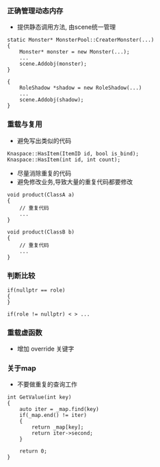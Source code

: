 ### 正确管理动态内存
- 提供静态调用方法, 由scene统一管理
```
static Monster* MonsterPool::CreaterMonster(...)
{
	Monster* monster = new Monster(...);
	...
	scene.Addobj(monster);
}

{
	RoleShadow *shadow = new RoleShadow(...)
	...
	scene.Addobj(shadow);
}
```

### 重载与复用
- 避免写出类似的代码
```
Knaspace::HasItem(ItemID id, bool is_bind);
Knaspace::HasItem(int id, int count);
```

- 尽量消除重复的代码
- 避免修改业务,导致大量的重复代码都要修改
```
void product(ClassA a)
{
	// 重复代码
	...
}

void product(ClassB b)
{
	// 重复代码
	...
}
```

### 判断比较
```
if(nullptr == role)
{
}

if(role != nullptr) < > ...
```

### 重载虚函数
- 增加 override 关键字

### 关于map
- 不要做重复的查询工作
```
int GetValue(int key)
{
	auto iter = _map.find(key)
	if(_map.end() != iter)
	{
		return _map[key];
		return iter->second;
	}

	return 0;
}
```